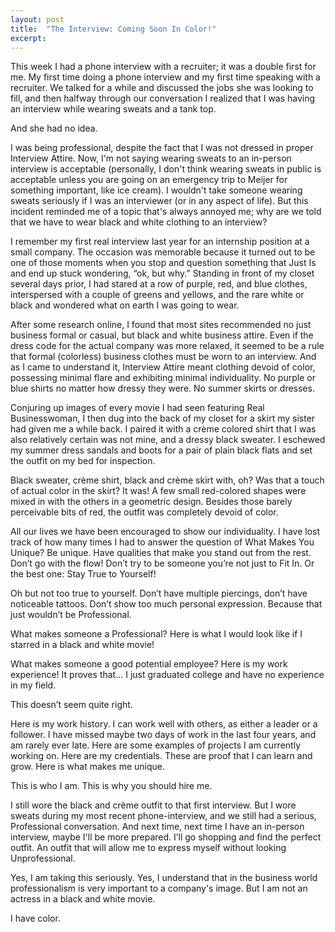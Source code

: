 ```yaml
---
layout: post
title:  "The Interview: Coming Soon In Color!"
excerpt:
---
```

<p>This week I had a phone interview with a recruiter; it was a double first for me. My first time doing a phone interview and my first time speaking with a recruiter. We talked for a while and discussed the jobs she was looking to fill, and then halfway through our conversation I realized that I was having an interview while wearing sweats and a tank top.</p>


<p>And she had no idea.</p>

<p>I was being professional, despite the fact that I was not dressed in proper Interview Attire. Now, I'm not saying wearing sweats to an in-person interview is acceptable (personally, I don't think wearing sweats in public is acceptable unless you are going on an emergency trip to Meijer for something important, like ice cream). I wouldn't take someone wearing sweats seriously if I was an interviewer (or in any aspect of life). But this incident reminded me of a topic that's always annoyed me; why are we told that we have to wear black and white clothing to an interview?</p>

<p>I remember my first real interview last year for an internship position at a small company. The occasion was memorable because it turned out to be one of those moments when you stop and question something that Just Is and end up stuck wondering, “ok, but why.” Standing in front of my closet several days prior, I had stared at a row of purple, red, and blue clothes, interspersed with a couple of greens and yellows, and the rare white or black and wondered what on earth I was going to wear.</p>

<p>After some research online, I found that most sites recommended no just business formal or casual, but black and white business attire. Even if the dress code for the actual company was more relaxed, it seemed to be a rule that formal (colorless) business clothes must be worn to an interview. And as I came to understand it, Interview Attire meant clothing devoid of color, possessing minimal flare and exhibiting minimal individuality. No purple or blue shirts no matter how dressy they were. No summer skirts or dresses.</p>

<p>Conjuring up images of every movie I had seen featuring Real Businesswoman, I then dug into the back of my closet for a skirt my sister had given me a while back. I paired it with a crème colored shirt that I was also relatively certain was not mine, and a dressy black sweater. I eschewed my summer dress sandals and boots for a pair of plain black flats and set the outfit on my bed for inspection.</p>

<p>Black sweater, crème shirt, black and crème skirt with, oh? Was that a touch of actual color in the skirt? It was! A few small red-colored shapes were mixed in with the others in a geometric design. Besides those barely perceivable bits of red, the outfit was completely devoid of color.</p>

<p>All our lives we have been encouraged to show our individuality. I have lost track of how many times I had to answer the question of What Makes You Unique? Be unique. Have qualities that make you stand out from the rest. Don’t go with the flow! Don’t try to be someone you’re not just to Fit In. Or the best one: Stay True to Yourself!</p>

<p>Oh but not too true to yourself. Don’t have multiple piercings, don’t have noticeable tattoos. Don’t show too much personal expression. Because that just wouldn’t be Professional.</p>

<p>What makes someone a Professional? Here is what I would look like if I starred in a black and white movie!</p>

<p>What makes someone a good potential employee? Here is my work experience! It proves that... I just graduated college and have no experience in my field.</p>

<p>This doesn’t seem quite right.</p>

<p>Here is my work history. I can work well with others, as either a leader or a follower. I have missed maybe two days of work in the last four years, and am rarely ever late. Here are some examples of projects I am currently working on. Here are my credentials. These are proof that I can learn and grow. Here is what makes me unique.</p>

<p>This is who I am. This is why you should hire me.</p>

<p>I still wore the black and crème outfit to that first interview. But I wore sweats during my most recent phone-interview, and we still had a serious, Professional conversation. And next time, next time I have an in-person interview, maybe I'll be more prepared. I’ll go shopping and find the perfect outfit. An outfit that will allow me to express myself without looking Unprofessional.</p>

<p>Yes, I am taking this seriously. Yes, I understand that in the business world professionalism is very important to a company's image. But I am not an actress in a black and white movie.</p>

<p>I have color.</p>
